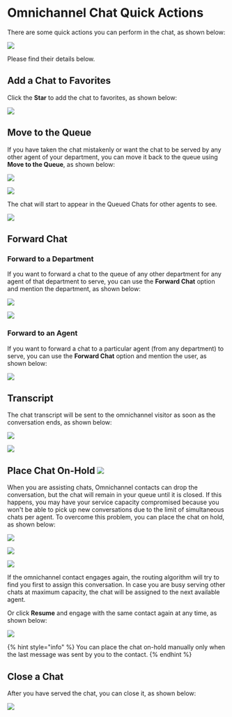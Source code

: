 # Omnichannel Chat Quick Actions

There are some quick actions you can perform in the chat, as shown below:

![](<../../../../.gitbook/assets/image (327).png>)

Please find their details below.

## Add a Chat to Favorites

Click the **Star** to add the chat to favorites, as shown below:

![](<../../../../.gitbook/assets/image (306).png>)

&#x20;&#x20;

## Move to the Queue&#x20;

If you have taken the chat mistakenly or want the chat to be served by any other agent of your department, you can move it back to the queue using **Move to the Queue**, as shown below:

![](<../../../../.gitbook/assets/image (307).png>)

![](<../../../../.gitbook/assets/image (308).png>)

The chat will start to appear in the Queued Chats for other agents to see.

![](<../../../../.gitbook/assets/image (309).png>)

## Forward Chat

### Forward to a Department

If you want to forward a chat to the queue of any other department for any agent of that department to serve, you can use the **Forward Chat** option and mention the department, as shown below:

![](<../../../../.gitbook/assets/image (310).png>)

![](<../../../../.gitbook/assets/image (311).png>)

### Forward to an Agent

If you want to forward a chat to a particular agent (from any department) to serve, you can use the **Forward Chat** option and mention the user, as shown below:

![](<../../../../.gitbook/assets/image (312).png>)

## Transcript

The chat transcript will be sent to the omnichannel visitor as soon as the conversation ends, as shown below:

![](<../../../../.gitbook/assets/image (313).png>)

![](<../../../../.gitbook/assets/image (314).png>)

## Place Chat On-Hold  ![](<../../../../.gitbook/assets/image (338).png>)&#x20;

When you are assisting chats, Omnichannel contacts can drop the conversation, but the chat will remain in your queue until it is closed. If this happens, you may have your service capacity compromised because you won't be able to pick up new conversations due to the limit of simultaneous chats per agent. To overcome this problem, you can place the chat on hold, as shown below:&#x20;

![](<../../../../.gitbook/assets/image (328).png>)

![](<../../../../.gitbook/assets/image (329).png>)

![](<../../../../.gitbook/assets/image (330).png>)

If the omnichannel contact engages again, the routing algorithm will try to find you first to assign this conversation. In case you are busy serving other chats at maximum capacity, the chat will be assigned to the next available agent.&#x20;

Or click **Resume** and engage with the same contact again at any time, as shown below:

![](<../../../../.gitbook/assets/image (331).png>)

{% hint style="info" %}
You can place the chat on-hold manually only when the last message was sent by you to the contact. &#x20;
{% endhint %}

## Close a Chat

After you have served the chat, you can close it, as shown below:

![](<../../../../.gitbook/assets/image (315).png>)

